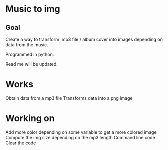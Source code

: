 # Music to img

## Goal

Create a way to transform .mp3 file / album cover into images depending on data from the music.

Programmed in python.

Read me will be updated.

# Works

Obtain data from a mp3 file
Transforms data into a png image

# Working on

Add more color depending on some variable to get a more colored image
Compute the img size depending on the mp3 length
Command line code
Clear the code


